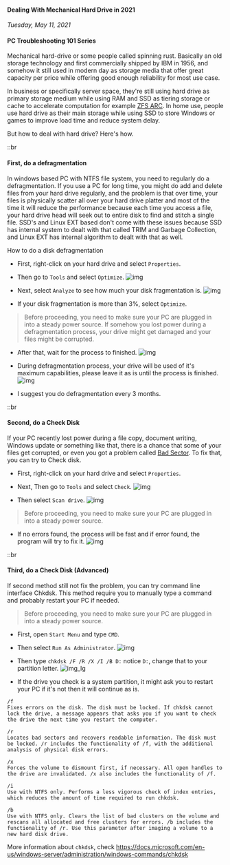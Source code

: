 #### Dealing With Mechanical Hard Drive in 2021
_Tuesday, May 11, 2021_

#### PC Troubleshooting 101 Series 

Mechanical hard-drive or some people called spinning rust. Basically an old storage 
technology and first commercially shipped by IBM in 1956, and somehow it still used 
in modern day as storage media that offer great capacity per price while offering 
good enough reliability for most use case.

In business or specifically server space, they're still using hard drive as primary 
storage medium while using RAM and SSD as tiering storage or cache to accelerate 
computation for example [ZFS ARC](https://www.45drives.com/community/articles/zfs-caching/). 
In home use, people use hard drive as their main storage while using SSD to store Windows or 
games to improve load time and reduce system delay.

But how to deal with hard drive? Here's how.

::br

#### First, do a defragmentation
In windows based PC with NTFS file system, you need to regularly do a defragmentation. 
If you use a PC for long time, you might do add and delete files from your hard drive 
regularly, and the problem is that over time, your files is physically scatter all over 
your hard drive platter and most of the time it will reduce the performance because each 
time you access a file, your hard drive head will seek out to entire disk to find and 
stitch a single file. SSD's and Linux EXT based don't come with these issues because SSD 
has internal system to dealt with that called TRIM and Garbage Collection, and Linux EXT 
has internal algorithm to dealt with that as well.

How to do a disk defragmentation
* First, right-click on your hard drive and select `Properties`.
* Then go to `Tools` and select `Optimize`.
![img](./posts/2021-05-11-dealing-with-mechanical-hard-drive-in-2021/1.png)

* Next, select `Analyze` to see how much your disk fragmentation is.
![img](./posts/2021-05-11-dealing-with-mechanical-hard-drive-in-2021/2.png)

* If your disk fragmentation is more than 3%, select `Optimize`.
> Before proceeding, you need to make sure your PC are plugged in into a steady power source. 
If somehow you lost power during a defragmentation process, your drive might get damaged and 
your files might be corrupted.

* After that, wait for the process to finished.
![img](./posts/2021-05-11-dealing-with-mechanical-hard-drive-in-2021/3.png)

* During defragmentation process, your drive will be used of it's maximum capabilities, please 
leave it as is until the process is finished.
![img](./posts/2021-05-11-dealing-with-mechanical-hard-drive-in-2021/4.png)

* I suggest you do defragmentation every 3 months. 

::br

#### Second, do a Check Disk
If your PC recently lost power during a file copy, document writing, Windows update or 
something like that, there is a chance that some of your files get corrupted, or even 
you got a problem called [Bad Sector](https://en.wikipedia.org/wiki/Bad_sector). To fix 
that, you can try to Check disk.

* First, right-click on your hard drive and select `Properties`.
* Next, Then go to `Tools` and select `Check`.
![img](./posts/2021-05-11-dealing-with-mechanical-hard-drive-in-2021/1.png)

* Then select `Scan drive`.
![img](./posts/2021-05-11-dealing-with-mechanical-hard-drive-in-2021/6.png)

> Before proceeding, you need to make sure your PC are plugged in into a steady power source. 

* If no errors found, the process will be fast and if error found, the program will try to fix it.
![img](./posts/2021-05-11-dealing-with-mechanical-hard-drive-in-2021/7.png)

::br

#### Third, do a Check Disk (Advanced)
If second method still not fix the problem, you can try command line interface Chkdsk. 
This method require you to manually type a command and probably restart your PC if needed.

> Before proceeding, you need to make sure your PC are plugged in into a steady power source. 

* First, open `Start Menu` and type `CMD`.
* Then select `Run As Administrator`.
![img](./posts/2021-05-11-dealing-with-mechanical-hard-drive-in-2021/8.png)

* Then type `chkdsk /F /R /X /I /B D:` notice `D:`, change that to your partition letter.
![img_lg](./posts/2021-05-11-dealing-with-mechanical-hard-drive-in-2021/9.png)

* If the drive you check is a system partition, it might ask you to restart your PC if it's not 
then it will continue as is.

```
/f
Fixes errors on the disk. The disk must be locked. If chkdsk cannot lock the drive, a message appears that asks you if you want to check the drive the next time you restart the computer.

/r
Locates bad sectors and recovers readable information. The disk must be locked. /r includes the functionality of /f, with the additional analysis of physical disk errors.

/x
Forces the volume to dismount first, if necessary. All open handles to the drive are invalidated. /x also includes the functionality of /f.

/i
Use with NTFS only. Performs a less vigorous check of index entries, which reduces the amount of time required to run chkdsk.

/b
Use with NTFS only. Clears the list of bad clusters on the volume and rescans all allocated and free clusters for errors. /b includes the functionality of /r. Use this parameter after imaging a volume to a new hard disk drive.
```

More information about `chkdsk`, check <https://docs.microsoft.com/en-us/windows-server/administration/windows-commands/chkdsk>